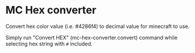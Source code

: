# MC Hex converter
Convert hex color value (i.e. #4286f4) to decimal value for minecraft to use.

Simply run "Convert HEX" (mc-hex-converter.convert) command while selecting hex string with `#` included.